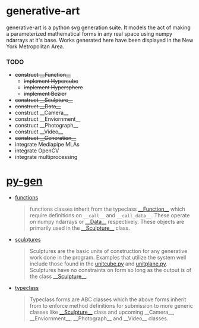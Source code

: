 # generative-art

generative-art is a python svg generation suite. It models the act of making a parameterized mathematical forms in any real space using numpy ndarrays at it's base. Works generated here have been displayed in the New York Metropolitan Area.

### TODO
- ~~construct \_\_Function\_\_~~
    - ~~implement Hypercube~~
    - ~~implement Hypersphere~~
    - ~~implement Bezier~~
- ~~construct \_\_Sculpture\_\_~~
- ~~construct \_\_Data\_\_~~
- construct \_\_Camera\_\_ 
- construct \_\_Enviornment\_\_
- construct \_\_Photograph\_\_ 
- construct \_\_Video\_\_
- ~~construct \_\_Generation\_\_~~
- integrate Mediapipe MLAs
- integrate OpenCV
- integrate multiprocessing

# [py-gen](/py-gen)
- [functions](/py-gen/src/functions)
    
    > functions classes inherit from the typeclass [\_\_Function\_\_](py-gen/src/typeclass/__function__.py) which require definitions on `__call__` and `__call_data__`. These operate on numpy ndarrays or [\_\_Data\_\_](/py-gen/src/atoms.py) respectively. These objects are primarily used in the [\_\_Sculpture\_\_](py-gen/src/typeclass/__sculpture__.py) class.
- [sculptures](py-gen/src/sculptures)
    
    > Sculptures are the basic units of construction for any generative work done in the program. Examples that utilize the system well include those found in the [unitcube.py](py-gen/src/sculptures/unitcube.py) and [unitplane.py](py-gen/src/sculptures/unitplane.py). Sculptures have no constraints on form so long as the output is of the class [\_\_Sculpture\_\_](py-gen/src/typeclass/__sculpture__.py).
- [typeclass](py-gen/src/typeclass)
    
    > Typeclass forms are ABC classes which the above forms inherit from to enforce method definitions for submission to more generic classes like [\_\_Sculpture\_\_](py-gen/src/typeclass/__sculpture__.py) class and upcoming \_\_Camera\_\_, \_\_Enviornment\_\_, \_\_Photograph\_\_ and \_\_Video\_\_ classes.

